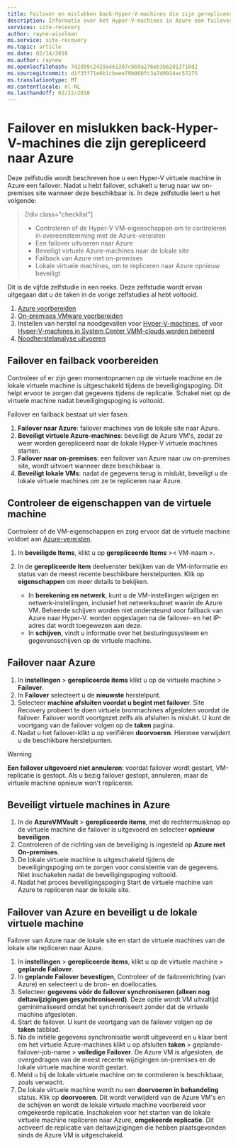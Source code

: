 ```yaml
---
title: Failover en mislukken back-Hyper-V-machines die zijn gerepliceerd naar Azure met Site Recovery | Microsoft Docs
description: Informatie over het Hyper-V-machines in Azure een failover en failback naar de lokale site, met Azure Site Recovery
services: site-recovery
author: rayne-wiselman
ms.service: site-recovery
ms.topic: article
ms.date: 02/14/2018
ms.author: raynew
ms.openlocfilehash: 7d2d99c2429a461307cbb9a276eb3b62d13718d2
ms.sourcegitcommit: d1f35f71e6b1cbeee79b06bfc3a7d0914ac57275
ms.translationtype: MT
ms.contentlocale: nl-NL
ms.lasthandoff: 02/22/2018
---
```

# <a name="fail-over-and-fail-back-hyper-v-vms-replicated-to-azure"></a>Failover en mislukken back-Hyper-V-machines die zijn gerepliceerd naar Azure

Deze zelfstudie wordt beschreven hoe u een Hyper-V virtuele machine in Azure een failover. Nadat u hebt failover, schakelt u terug naar uw on-premises site wanneer deze beschikbaar is. In deze zelfstudie leert u het volgende:

> [!div class="checklist"]
> * Controleren of de Hyper-V VM-eigenschappen om te controleren in overeenstemming met de Azure-vereisten
> * Een failover uitvoeren naar Azure
> * Beveiligt virtuele Azure-machines naar de lokale site
> * Failback van Azure met on-premises
> * Lokale virtuele machines, om te repliceren naar Azure opnieuw beveiligt

Dit is de vijfde zelfstudie in een reeks. Deze zelfstudie wordt ervan uitgegaan dat u de taken in de vorige zelfstudies al hebt voltooid.

1. [Azure voorbereiden](tutorial-prepare-azure.md)
2. [On-premises VMware voorbereiden](tutorial-prepare-on-premises-hyper-v.md)
3. Instellen van herstel na noodgevallen voor [Hyper-V-machines](tutorial-hyper-v-to-azure.md), of voor [Hyper-V-machines in System Center VMM-clouds worden beheerd](tutorial-hyper-v-vmm-to-azure.md)
4. [Noodherstelanalyse uitvoeren](tutorial-dr-drill-azure.md)

## <a name="prepare-for-failover-and-failback"></a>Failover en failback voorbereiden

Controleer of er zijn geen momentopnamen op de virtuele machine en de lokale virtuele machine is uitgeschakeld tijdens de beveiligingspoging. Dit helpt ervoor te zorgen dat gegevens tijdens de replicatie. Schakel niet op de virtuele machine nadat beveiligingspoging is voltooid. 

Failover en failback bestaat uit vier fasen:

1. **Failover naar Azure**: failover machines van de lokale site naar Azure.
2. **Beveiligt virtuele Azure-machines**: beveiligt de Azure VM's, zodat ze weer worden gerepliceerd naar de lokale Hyper-V virtuele machines starten.
3. **Failover naar on-premises**: een failover van Azure naar uw on-premises site, wordt uitvoert wanneer deze beschikbaar is.
4. **Beveiligt lokale VMs**: nadat de gegevens terug is mislukt, beveiligt u de lokale virtuele machines om ze te repliceren naar Azure.

## <a name="verify-vm-properties"></a>Controleer de eigenschappen van de virtuele machine

Controleer of de VM-eigenschappen en zorg ervoor dat de virtuele machine voldoet aan [Azure-vereisten](site-recovery-support-matrix-to-azure.md#failed-over-azure-vm-requirements).

1. In **beveiligde Items**, klikt u op **gerepliceerde Items** >< VM-naam >.

2. In de **gerepliceerde item** deelvenster bekijken van de VM-informatie en status van de meest recente beschikbare herstelpunten. Klik op **eigenschappen** om meer details te bekijken.
     - In **berekening en netwerk**, kunt u de VM-instellingen wijzigen en netwerk-instellingen, inclusief het netwerksubnet waarin de Azure VM. Beheerde schijven worden niet ondersteund voor failback van Azure naar Hyper-V.
   worden opgeslagen na de failover- en het IP-adres dat wordt toegewezen aan deze.
    - In **schijven**, vindt u informatie over het besturingssysteem en gegevensschijven op de virtuele machine.

## <a name="fail-over-to-azure"></a>Failover naar Azure

1. In **instellingen** > **gerepliceerde items** klikt u op de virtuele machine > **Failover**.
2. In **Failover** selecteert u de **nieuwste** herstelpunt. 
3. Selecteer **machine afsluiten voordat u begint met failover**. Site Recovery probeert te doen virtuele bronmachines afgesloten voordat de failover. Failover wordt voortgezet zelfs als afsluiten is mislukt. U kunt de voortgang van de failover volgen op de **taken** pagina.
4. Nadat u het failover-klikt u op verifiëren **doorvoeren**. Hiermee verwijdert u de beschikbare herstelpunten.

> [!WARNING]
> **Een failover uitgevoerd niet annuleren**: voordat failover wordt gestart, VM-replicatie is gestopt. Als u bezig failover gestopt, annuleren, maar de virtuele machine opnieuw won't repliceren.

## <a name="reprotect-azure-vms"></a>Beveiligt virtuele machines in Azure

1. In de **AzureVMVault** > **gerepliceerde items**, met de rechtermuisknop op de virtuele machine die failover is uitgevoerd en selecteer **opnieuw beveiligen**.
2. Controleren of de richting van de beveiliging is ingesteld op **Azure met On-premises**.
3. De lokale virtuele machine is uitgeschakeld tijdens de beveiligingspoging om te zorgen voor consistentie van de gegevens. Niet inschakelen nadat de beveiligingspoging voltooid.
4. Nadat het proces beveiligingspoging Start de virtuele machine van Azure te repliceren naar de lokale site.



## <a name="fail-over-from-azure-and-reprotect-the-on-premises-vm"></a>Failover van Azure en beveiligt u de lokale virtuele machine

Failover van Azure naar de lokale site en start de virtuele machines van de lokale site repliceren naar Azure.

1. In **instellingen** > **gerepliceerde items**, klikt u op de virtuele machine > **geplande Failover**.
2. In **geplande Failover bevestigen**, Controleer of de failoverrichting (van Azure) en selecteert u de bron- en doellocaties.
3. Selecteer **gegevens vóór de failover synchroniseren (alleen nog deltawijzigingen gesynchroniseerd)**. Deze optie wordt VM uitvaltijd geminimaliseerd omdat het synchroniseert zonder dat de virtuele machine afgesloten.
4. Start de failover. U kunt de voortgang van de failover volgen op de **taken** tabblad.
5. Na de initiële gegevens synchronisatie wordt uitgevoerd en u klaar bent om het virtuele Azure-machines klikt u op afsluiten **taken** > geplande-failover-job-name > **volledige Failover**. De Azure VM is afgesloten, de overgedragen van de meest recente wijzigingen on-premises en de lokale virtuele machine wordt gestart.
6. Meld u bij de lokale virtuele machine om te controleren is beschikbaar, zoals verwacht.
7. De lokale virtuele machine wordt nu een **doorvoeren in behandeling** status. Klik op **doorvoeren**. Dit wordt verwijderd van de Azure VM's en de schijven en wordt de lokale virtuele machine voorbereid voor omgekeerde replicatie.
Inschakelen voor het starten van de lokale virtuele machine repliceren naar Azure, **omgekeerde replicatie**. Dit activeert de replicatie van deltawijzigingen die hebben plaatsgevonden sinds de Azure VM is uitgeschakeld.  

